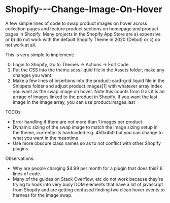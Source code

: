 # Shopify---Change-Image-On-Hover

A few simple lines of code to swap product images on hover across collection pages and feature product sections on homepage and product pages in Shopify. Many projects in the Shopify App Store are a) expensive or b) do not work with the default Shopify Theme in 2020 (Debut) or c) do not work at all.

This is very simple to implement:

0) Login to Shopify, Go to Themes -> Actions -> Edit Code
1) Put the CSS into the theme.scss.liquid file in the Assets folder, make any changes you want.
2) Make a few lines of insertions into the product-card-grid.liquid file in the Snippets folder and adjust product.images[1] with whatever array index you want as the swap image on hover. Note this counts from 0 as it is an arrage of images linked to the product in Shopify. If you want the last image in the image array, you can use product.images.last

TODOs:

- Error handling if there are not more than 1 images per product
- Dynamic sizing of the swap image to match the image sizing setup in the theme, currently its hardcoded e.g. 450x450 but you can change to what you want in the meantime
- Use more obscure class names so as to not conflict with other Shopify plugins.

Observations:

- Why are people charging $4.99 per month for a plugin that does this? 6 lines of code.
- Many of the guides on Stack Overflow, etc do not work because they're trying to hook into very busy DOM elements that have a lot of javascript from Shopify and are getting confused finding two clean hover events to harness for the image swap.
